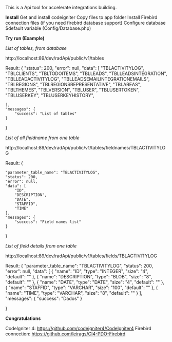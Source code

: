 
This is a Api tool for accelerate integrations building.

**Install**
Get and install codeigniter
Copy files to app folder
Install Firebird connection files (if you need firebird database support)
Configure database $default variable (Config/Database.php)

**Try run (Example)**

*List of tables, from database*

http://localhost:89/dev/radApi/public/v1/tables

Result:
{
    "status": 200,
    "error": null,
    "data": [
        "TBLACTIVITYLOG",
        "TBLCLIENTS",
        "TBLTODOITEMS",
        "TBLLEADS",
        "TBLLEADSINTEGRATION",
        "TBLLEADACTIVITYLOG",
        "TBLLEADSEMAILINTEGRATIONEMAILS",
        "TBLREGIONS",
        "TBLREGIONSREPRESENTATIVE",
        "TBLAREAS",
        "TBLTHEMES",
        "TBLVERSION",
        "TBLUSER",
        "TBLUSERTOKEN",
        "TBLUSERKEY",
        "TBLUSERKEYHISTORY",
        
    ],
    "messages": {
        "success": "List of tables"
    }

}

*List of all fieldname from one table*

http://localhost:89/dev/radApi/public/v1/tables/fieldnames/TBLACTIVITYLOG

Result:
{

    "parameter_table_name": "TBLACTIVITYLOG",
    "status": 200,
    "error": null,
    "data": [
        "ID",
        "DESCRIPTION",
        "DATE",
        "STAFFID",
        "TIME"
    ],
    "messages": {
        "success": "Field names list"
    }

}

*List of field details from one table*

http://localhost:89/dev/radApi/public/v1/tables/fields/TBLACTIVITYLOG

Result:
{
    "parameter_table_name": "TBLACTIVITYLOG",
    "status": 200,
    "error": null,
    "data": [
        {
            "name": "ID",
            "type": "INTEGER",
            "size": "4",
            "default": ""
        },
        {
            "name": "DESCRIPTION",
            "type": "BLOB",
            "size": "8",
            "default": ""
        },
        {
            "name": "DATE",
            "type": "DATE",
            "size": "4",
            "default": ""
        },
        {
            "name": "STAFFID",
            "type": "VARCHAR",
            "size": "100",
            "default": ""
        },
        {
            "name": "TIME",
            "type": "VARCHAR",
            "size": "8",
            "default": ""
        }
    ],
    "messages": {
        "success": "Dados"
    }

}


**Congratulations**

  CodeIgniter 4: https://github.com/codeigniter4/CodeIgniter4
  Firebird connection: https://github.com/leirags/CI4-PDO-Firebird

